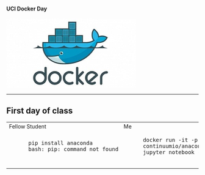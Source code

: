 #### UCI Docker Day

![docker](assets/docker.jpg)

---

## First day of class

<table>
<tr>
    <td>Fellow Student</td>
    <td>Me</td>
</tr>
<tr>
    <td>
      <pre>
      pip install anaconda
      bash: pip: command not found
      </pre>
    </td>
    <td>
      <pre>
      docker run -it -p 8888:8888 \
      continuumio/anaconda \
      jupyter notebook --ip='*'
      </pre>
    </td>
</tr>
</table>
